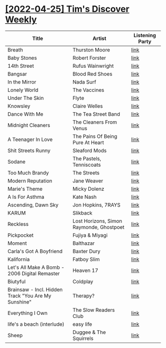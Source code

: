 # [[2022-04-25] Tim's Discover Weekly](https://open.spotify.com/user/zachthehammer/playlist/5y7FINpAnSqlxYOkrPECGj)

| Title | Artist | Listening Party |
| --- | --- | --- |
| Breath | Thurston Moore | [link](https://timstwitterlisteningparty.com/pages/replay/feed_444.html) |
| Baby Stones | Robert Forster | [link](https://timstwitterlisteningparty.com/pages/replay/feed_622.html) |
| 14th Street | Rufus Wainwright | [link](https://timstwitterlisteningparty.com/pages/replay/feed_179.html) |
| Bangsar | Blood Red Shoes | [link](https://timstwitterlisteningparty.com/pages/replay/feed_824.html) |
| In the Mirror | Nada Surf | [link](https://timstwitterlisteningparty.com/pages/replay/feed_173.html) |
| Lonely World | The Vaccines | [link]() |
| Under The Skin | Flyte | [link](https://timstwitterlisteningparty.com/pages/replay/feed_735.html) |
| Knowsley | Claire Welles | [link](https://timstwitterlisteningparty.com/pages/replay/feed_933.html) |
| Dance With Me | The Tea Street Band | [link](https://timstwitterlisteningparty.com/pages/replay/feed_917.html) |
| Midnight Cleaners | The Cleaners From Venus | [link](https://timstwitterlisteningparty.com/pages/replay/feed_395.html) |
| A Teenager In Love | The Pains Of Being Pure At Heart | [link](https://timstwitterlisteningparty.com/pages/replay/feed_393.html) |
| Shit Streets Runny | Sleaford Mods | [link](https://timstwitterlisteningparty.com/pages/replay/feed_20.html) |
| Sodane | The Pastels, Tenniscoats | [link](https://timstwitterlisteningparty.com/pages/replay/feed_604.html) |
| Too Much Brandy | The Streets | [link](https://timstwitterlisteningparty.com/pages/replay/feed_189.html) |
| Modern Reputation | Jane Weaver | [link](https://timstwitterlisteningparty.com/pages/replay/feed_691.html) |
| Marie's Theme | Micky Dolenz | [link](https://timstwitterlisteningparty.com/pages/replay/feed_900.html) |
| A Is For Asthma | Kate Nash | [link](https://timstwitterlisteningparty.com/pages/replay/feed_265.html) |
| Ascending, Dawn Sky | Jon Hopkins, 7RAYS | [link](https://timstwitterlisteningparty.com/pages/replay/feed_1037.html) |
| KARUM | Slikback | [link](https://timstwitterlisteningparty.com/pages/replay/feed_343.html) |
| Reckless | Lost Horizons, Simon Raymonde, Ghostpoet | [link](https://timstwitterlisteningparty.com/pages/replay/feed_454.html) |
| Pickpocket | Fujiya & Miyagi | [link](https://timstwitterlisteningparty.com/pages/replay/feed_1002.html) |
| Moment | Balthazar | [link](https://timstwitterlisteningparty.com/pages/replay/feed_676.html) |
| Carla's Got A Boyfriend | Baxter Dury | [link](https://timstwitterlisteningparty.com/pages/replay/feed_572.html) |
| Kalifornia | Fatboy Slim | [link](https://timstwitterlisteningparty.com/pages/replay/feed_603.html) |
| Let's All Make A Bomb - 2006 Digital Remaster | Heaven 17 | [link](https://timstwitterlisteningparty.com/pages/replay/feed_91.html) |
| Biutyful | Coldplay | [link](https://timstwitterlisteningparty.com/pages/replay/feed_944.html) |
| Brainsaw - Incl. Hidden Track "You Are My Sunshine" | Therapy? | [link](https://timstwitterlisteningparty.com/pages/replay/feed_309.html) |
| Everything I Own | The Slow Readers Club | [link](https://timstwitterlisteningparty.com/pages/replay/feed_503.html) |
| life's a beach (interlude) | easy life | [link](https://timstwitterlisteningparty.com/pages/replay/feed_802.html) |
| Sheep | Duggee & The Squirrels | [link](https://timstwitterlisteningparty.com/pages/replay/feed_985.html) |
